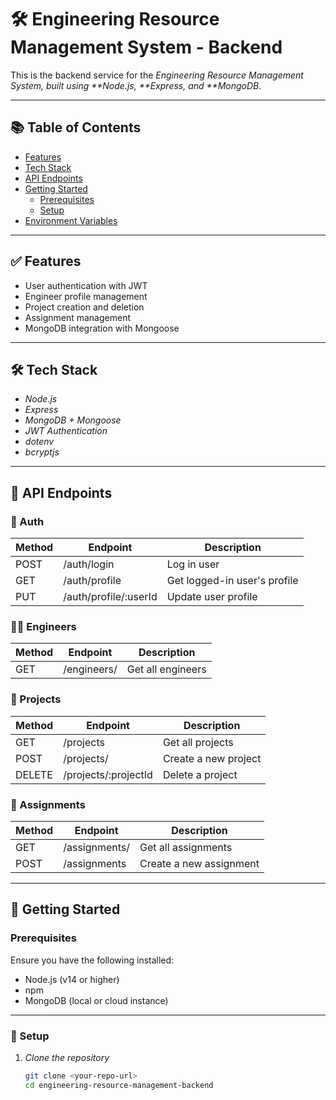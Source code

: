 # 🛠 Engineering Resource Management System - Backend

This is the backend service for the _Engineering Resource Management System, built using **Node.js, **Express, and \*\*MongoDB_.

---

## 📚 Table of Contents

- [Features](#features)
- [Tech Stack](#tech-stack)
- [API Endpoints](#api-endpoints)
- [Getting Started](#-getting-started)
  - [Prerequisites](#prerequisites)
  - [Setup](#setup)
- [Environment Variables](#environment-variables)

---

## ✅ Features

- User authentication with JWT
- Engineer profile management
- Project creation and deletion
- Assignment management
- MongoDB integration with Mongoose

---

## 🛠 Tech Stack

- _Node.js_
- _Express_
- _MongoDB + Mongoose_
- _JWT Authentication_
- _dotenv_
- _bcryptjs_

---

## 📌 API Endpoints

### 🛂 Auth

| Method | Endpoint              | Description                  |
| ------ | --------------------- | ---------------------------- |
| POST   | /auth/login           | Log in user                  |
| GET    | /auth/profile         | Get logged-in user's profile |
| PUT    | /auth/profile/:userId | Update user profile          |

### 👩‍💻 Engineers

| Method | Endpoint    | Description       |
| ------ | ----------- | ----------------- |
| GET    | /engineers/ | Get all engineers |

### 📁 Projects

| Method | Endpoint             | Description          |
| ------ | -------------------- | -------------------- |
| GET    | /projects            | Get all projects     |
| POST   | /projects/           | Create a new project |
| DELETE | /projects/:projectId | Delete a project     |

### 📌 Assignments

| Method | Endpoint      | Description             |
| ------ | ------------- | ----------------------- |
| GET    | /assignments/ | Get all assignments     |
| POST   | /assignments  | Create a new assignment |

---

## 🚀 Getting Started

### Prerequisites

Ensure you have the following installed:

- Node.js (v14 or higher)
- npm
- MongoDB (local or cloud instance)

---

### 🔧 Setup

1. _Clone the repository_

   ```bash
   git clone <your-repo-url>
   cd engineering-resource-management-backend
   ```

